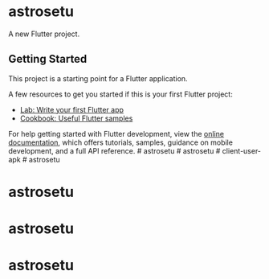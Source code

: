 # astrosetu

A new Flutter project.

## Getting Started

This project is a starting point for a Flutter application.

A few resources to get you started if this is your first Flutter project:

- [Lab: Write your first Flutter app](https://docs.flutter.dev/get-started/codelab)
- [Cookbook: Useful Flutter samples](https://docs.flutter.dev/cookbook)

For help getting started with Flutter development, view the
[online documentation](https://docs.flutter.dev/), which offers tutorials,
samples, guidance on mobile development, and a full API reference.
#   a s t r o s e t u  
 #   a s t r o s e t u  
 #   c l i e n t - u s e r - a p k  
 # astrosetu
# astrosetu
# astrosetu
# astrosetu
